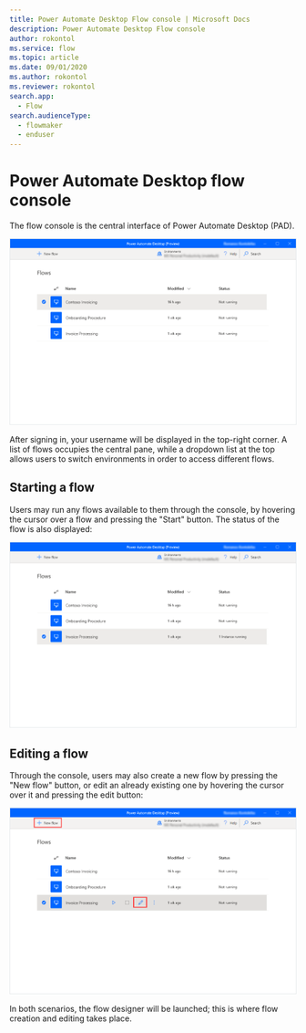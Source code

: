 ```yaml
---
title: Power Automate Desktop Flow console | Microsoft Docs
description: Power Automate Desktop Flow console
author: rokontol
ms.service: flow
ms.topic: article
ms.date: 09/01/2020
ms.author: rokontol
ms.reviewer: rokontol
search.app: 
  - Flow
search.audienceType: 
  - flowmaker
  - enduser
---
```


# Power Automate Desktop flow console

The flow console is the central interface of Power Automate Desktop (PAD).

![The flow console](./media/console/flow-console.png)

After signing in, your username will be displayed in the top-right corner. A list of flows occupies the central pane, while a dropdown list at the top allows users to switch environments in order to access different flows.

## Starting a flow

Users may run any flows available to them through the console, by hovering the cursor over a flow and pressing the "Start" button. The status of the flow is also displayed:

![Start a flow](./media/console/start-flow.png)

## Editing a flow

Through the console, users may also create a new flow by pressing the "New flow" button, or edit an already existing one by hovering the cursor over it and pressing the edit button:

![Create or edit a flow](./media/console/create-edit-flow.png)

In both scenarios, the flow designer will be launched; this is where flow creation and editing takes place.